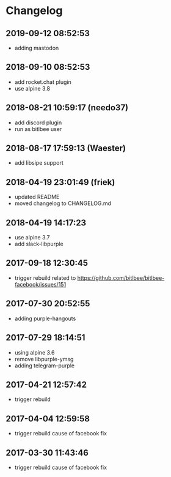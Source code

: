 # Changelog

## 2019-09-12 08:52:53
- adding mastodon

## 2018-09-10 08:52:53
- add rocket.chat plugin
- use alpine 3.8

## 2018-08-21 10:59:17 (needo37)
- add discord plugin
- run as bitlbee user

## 2018-08-17 17:59:13 (Waester)
- add libsipe support

## 2018-04-19 23:01:49 (friek)
- updated README
- moved changelog to CHANGELOG.md

## 2018-04-19 14:17:23
- use alpine 3.7
- add slack-libpurple

## 2017-09-18 12:30:45
- trigger rebuild related to https://github.com/bitlbee/bitlbee-facebook/issues/151

## 2017-07-30 20:52:55
- adding purple-hangouts

## 2017-07-29 18:14:51
- using alpine 3.6
- remove libpurple-ymsg
- adding telegram-purple

## 2017-04-21 12:57:42
- trigger rebuild

## 2017-04-04 12:59:58
- trigger rebuild cause of facebook fix

## 2017-03-30 11:43:46
- trigger rebuild cause of facebook fix

